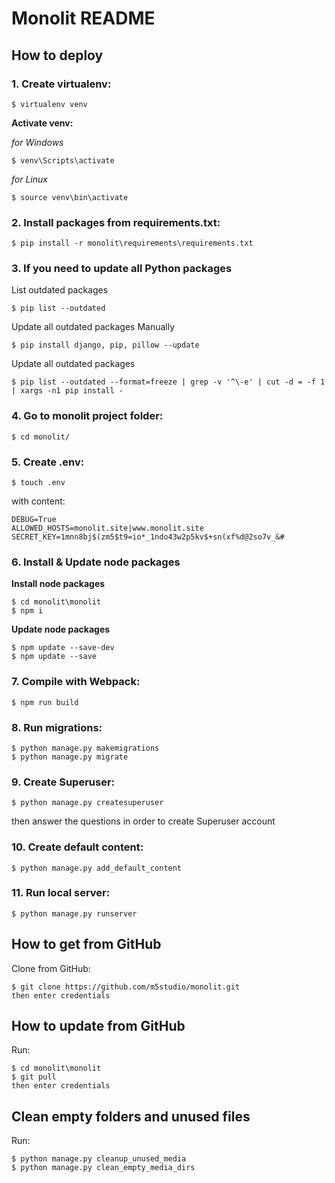 # Monolit README

## How to deploy
### 1. Create virtualenv:
```
$ virtualenv venv
```

**Activate venv:**  

*for Windows*
```
$ venv\Scripts\activate
```

*for Linux*
```
$ source venv\bin\activate
```


### 2. Install packages from requirements.txt:
```
$ pip install -r monolit\requirements\requirements.txt
```


### 3. If you need to update all Python packages
List outdated packages
```
$ pip list --outdated
```

Update all outdated packages Manually
```
$ pip install django, pip, pillow --update
```

Update all outdated packages
```
$ pip list --outdated --format=freeze | grep -v '^\-e' | cut -d = -f 1  | xargs -n1 pip install -
```


### 4. Go to monolit project folder:
```
$ cd monolit/
```


### 5. Create .env:
```
$ touch .env
```

with content:
```
DEBUG=True
ALLOWED_HOSTS=monolit.site|www.monolit.site
SECRET_KEY=1mnn8bj$(zm5$t9=io*_1ndo43w2p5kv$+sn(xf%d@2so7v_&#
```


### 6. Install & Update node packages
**Install node packages**
```
$ cd monolit\monolit
$ npm i
```

**Update node packages**
```
$ npm update --save-dev
$ npm update --save
```


### 7. Compile with Webpack:
```
$ npm run build
```


### 8. Run migrations:
```
$ python manage.py makemigrations
$ python manage.py migrate
```


### 9. Create Superuser:
```
$ python manage.py createsuperuser
```
then answer the questions in order to create Superuser account


### 10. Create default content:
```
$ python manage.py add_default_content
```


### 11. Run local server:
```
$ python manage.py runserver
```



## How to get from GitHub
Clone from GitHub:
```
$ git clone https://github.com/m5studio/monolit.git
then enter credentials
```


## How to update from GitHub
Run:
```
$ cd monolit\monolit
$ git pull
then enter credentials
```

## Clean empty folders and unused files
Run:
```
$ python manage.py cleanup_unused_media
$ python manage.py clean_empty_media_dirs
```
